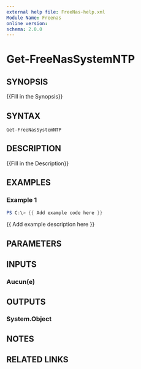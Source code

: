 ```yaml
---
external help file: FreeNas-help.xml
Module Name: Freenas
online version:
schema: 2.0.0
---
```


# Get-FreeNasSystemNTP

## SYNOPSIS
{{Fill in the Synopsis}}

## SYNTAX

```
Get-FreeNasSystemNTP
```

## DESCRIPTION
{{Fill in the Description}}

## EXAMPLES

### Example 1
```powershell
PS C:\> {{ Add example code here }}
```

{{ Add example description here }}

## PARAMETERS

## INPUTS

### Aucun(e)


## OUTPUTS

### System.Object

## NOTES

## RELATED LINKS
